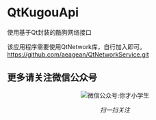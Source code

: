 # QtKugouApi
使用基于Qt封装的酷狗网络接口

该应用程序需要使用QtNetwork库，自行加入即可。
https://github.com/aeagean/QtNetworkService.git

## 更多请关注微信公众号
<p align="center">
  <img src="http://www.qtbig.com/about/index/my_qrcode.jpg" alt="微信公众号:你才小学生">
  <p align="center"><em>扫一扫关注</em></p>
</p>

